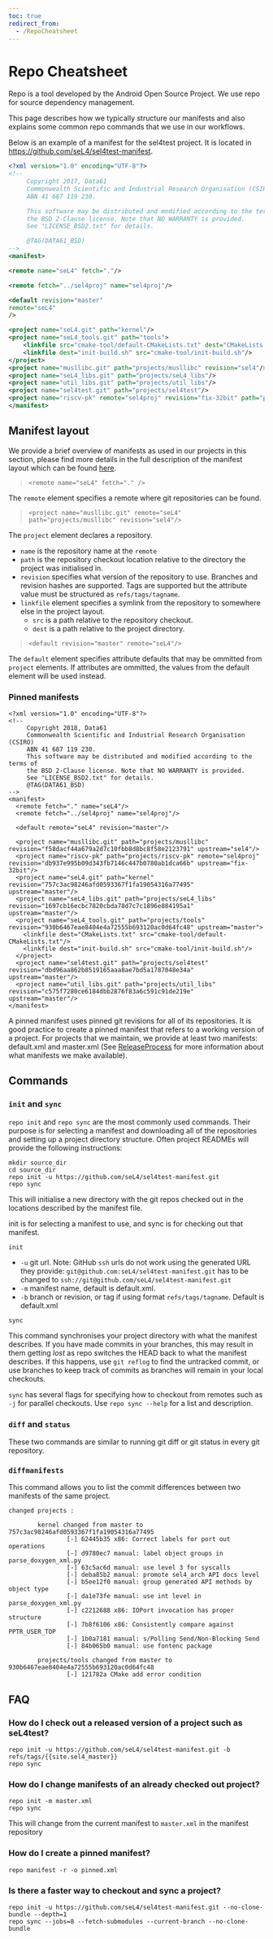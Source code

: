 ```yaml
---
toc: true
redirect_from:
  - /RepoCheatsheet
---
```


# Repo Cheatsheet

Repo is a tool developed by the Android Open Source Project.  We use repo for source dependency management.

This page describes how we typically structure our manifests and also explains some common repo commands that we use in our workflows.

Below is an example of a manifest for the sel4test project.  It is located in <https://github.com/seL4/sel4test-manifest>.
```xml
<?xml version="1.0" encoding="UTF-8"?>
<!--
     Copyright 2017, Data61
     Commonwealth Scientific and Industrial Research Organisation (CSIRO)
     ABN 41 687 119 230.

     This software may be distributed and modified according to the terms of
     the BSD 2-Clause license. Note that NO WARRANTY is provided.
     See "LICENSE_BSD2.txt" for details.

     @TAG(DATA61_BSD)
-->
<manifest>

<remote name="seL4" fetch="."/>

<remote fetch="../sel4proj" name="sel4proj"/>

<default revision="master"
remote="seL4"
/>

<project name="seL4.git" path="kernel"/>
<project name="seL4_tools.git" path="tools">
    <linkfile src="cmake-tool/default-CMakeLists.txt" dest="CMakeLists.txt"/>
    <linkfile dest="init-build.sh" src="cmake-tool/init-build.sh"/>
</project>
<project name="musllibc.git" path="projects/musllibc" revision="sel4"/>
<project name="seL4_libs.git" path="projects/seL4_libs"/>
<project name="util_libs.git" path="projects/util_libs"/>
<project name="sel4test.git" path="projects/sel4test"/>
<project name="riscv-pk" remote="sel4proj" revision="fix-32bit" path="projects/riscv-pk"/>
</manifest>
```
## Manifest layout

We provide a brief overview of manifests as used in our projects in this section, please find more details in the full description of the manifest layout which can be found [here](https://gerrit.googlesource.com/git-repo/+/master/docs/manifest-format.md).

> `<remote name="seL4" fetch="." />`

The `remote` element specifies a remote where git repositories can be found.

> `<project name="musllibc.git" remote="seL4" path="projects/musllibc" revision="sel4"/>`

The `project` element declares a repository.
- `name` is the repository name at the `remote`
- `path` is the repository checkout location relative to the directory the project was initialised in.
- `revision` specifies what version of the repository to use. Branches and revision hashes are supported.  Tags are supported but the attribute value must be structured as `refs/tags/tagname`.
- `linkfile` element specifies a symlink from the repository to somewhere else in the project layout.
  - `src` is a path relative to the repository checkout.
  - `dest` is a path relative to the project directory.

> `<default revision="master" remote="seL4"/>`

The `default` element specifies attribute defaults that may be ommitted from `project` elements.
If attributes are ommitted, the values from the default element will be used instead.

### Pinned manifests

```
<?xml version="1.0" encoding="UTF-8"?>
<!--
     Copyright 2018, Data61
     Commonwealth Scientific and Industrial Research Organisation (CSIRO)
     ABN 41 687 119 230.
     This software may be distributed and modified according to the terms of
     the BSD 2-Clause license. Note that NO WARRANTY is provided.
     See "LICENSE_BSD2.txt" for details.
     @TAG(DATA61_BSD)
-->
<manifest>
  <remote fetch="." name="seL4"/>
  <remote fetch="../sel4proj" name="sel4proj"/>

  <default remote="seL4" revision="master"/>

  <project name="musllibc.git" path="projects/musllibc" revision="f58dacf44a679a2d7c10fbb8d8bc8f58e2123791" upstream="sel4"/>
  <project name="riscv-pk" path="projects/riscv-pk" remote="sel4proj" revision="db937e995b09d343fb7146c447b0780ab1dca66b" upstream="fix-32bit"/>
  <project name="seL4.git" path="kernel" revision="757c3ac98246afd0593367f1fa19054316a77495" upstream="master"/>
  <project name="seL4_libs.git" path="projects/seL4_libs" revision="1697cb16ecbc7820cbda78d7c7c1896e884195a1" upstream="master"/>
  <project name="seL4_tools.git" path="projects/tools" revision="930b6467eae8404e4a72555b693120ac0d64fc48" upstream="master">
    <linkfile dest="CMakeLists.txt" src="cmake-tool/default-CMakeLists.txt"/>
    <linkfile dest="init-build.sh" src="cmake-tool/init-build.sh"/>
  </project>
  <project name="sel4test.git" path="projects/sel4test" revision="dbd96aa862b8519165aaa8ae7bd5a1787048e34a" upstream="master"/>
  <project name="util_libs.git" path="projects/util_libs" revision="c575f7280ce6184dbb2876f83a6c591c91de219e" upstream="master"/>
</manifest>
```
A pinned manifest uses pinned git revisions for all of its repositories. It is good practice to create a pinned manifest that refers to a working version of a project. For projects that we maintain, we provide at least two manifests: default.xml and master.xml (See [ReleaseProcess](/ReleaseProcess) for more information about what manifests we make available).

## Commands

### `init` and `sync`

`repo init` and `repo sync` are the most commonly used commands. Their purpose is for selecting a manifest and downloading all of the repositories and setting up a project directory structure.  Often project READMEs will provide the following instructions:
```
mkdir source_dir
cd source_dir
repo init -u https://github.com/seL4/sel4test-manifest.git
repo sync
```

This will initialise a new directory with the git repos checked out in the locations described by the manifest file.

init is for selecting a manifest to use, and sync is for checking out that manifest.

`init`
- `-u` git url. Note: GitHub `ssh` urls do not work using the generated URL they provide: `git@github.com:seL4/sel4test-manifest.git` has to be changed to `ssh://git@github.com/seL4/sel4test-manifest.git`
- `-m` manifest name, default is default.xml.
- `-b` branch or revision, or tag if using format `refs/tags/tagname`. Default is default.xml

`sync`

This command synchronises your project directory with what the manifest describes.  If you have made commits in your branches, this may result in them getting _lost_ as repo switches the HEAD back to what the manifest describes. If this happens, use `git reflog` to find the untracked commit, or use branches to keep track of commits as branches will remain in your local checkouts.

`sync` has several flags for specifying how to checkout from remotes such as `-j` for parallel checkouts.  Use `repo sync --help` for a list and description.

### `diff` and `status`

These two commands are similar to running git diff or git status in every git repository.


### `diffmanifests`

This command allows you to list the commit differences between two manifests of the same project.

```
changed projects :

        kernel changed from master to 757c3ac98246afd0593367f1fa19054316a77495
                [-] 62445b35 x86: Correct labels for port out operations
                [-] d9780ec7 manual: label object groups in parse_doxygen_xml.py
                [-] 63c5ac6d manual: use level 3 for syscalls
                [-] deba85b2 manual: promote sel4_arch API docs level
                [-] b5ee12f0 manual: group generated API methods by object type
                [-] da1e73fe manual: use int level in parse_doxygen_xml.py
                [-] c2212688 x86: IOPort invocation has proper structure
                [-] 7b8f6106 x86: Consistently compare against PPTR_USER_TOP
                [-] 1b0a7181 manual: s/Polling Send/Non-Blocking Send
                [-] 84b065b0 manual: use fontenc package

        projects/tools changed from master to 930b6467eae8404e4a72555b693120ac0d64fc48
                [-] 121782a CMake add error condition

```
<!--
## Repo mirroring

TODO: Add details about repo mirroring
 -->
## FAQ

### How do I check out a released version of a project such as seL4test?

>
```
repo init -u https://github.com/seL4/sel4test-manifest.git -b refs/tags/{{site.sel4_master}}
repo sync
```

### How do I change manifests of an already checked out project?

>
```
repo init -m master.xml
repo sync
```

This will change from the current manifest to `master.xml` in the manifest repository

### How do I create a pinned manifest?

>
```
repo manifest -r -o pinned.xml
```

### Is there a faster way to checkout and sync a project?
>
```
repo init -u https://github.com/seL4/sel4test-manifest.git --no-clone-bundle --depth=1
repo sync --jobs=8 --fetch-submodules --current-branch --no-clone-bundle
```

